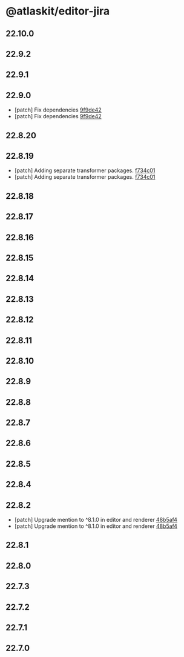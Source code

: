 # @atlaskit/editor-jira

## 22.10.0

## 22.9.2

## 22.9.1

## 22.9.0
- [patch] Fix dependencies [9f9de42](https://bitbucket.org/atlassian/atlaskit-mk-2/commits/9f9de42)
- [patch] Fix dependencies [9f9de42](https://bitbucket.org/atlassian/atlaskit-mk-2/commits/9f9de42)

## 22.8.20

## 22.8.19

- [patch] Adding separate transformer packages. [f734c01](https://bitbucket.org/atlassian/atlaskit-mk-2/commits/f734c01)
- [patch] Adding separate transformer packages. [f734c01](https://bitbucket.org/atlassian/atlaskit-mk-2/commits/f734c01)

## 22.8.18

## 22.8.17

## 22.8.16

## 22.8.15

## 22.8.14

## 22.8.13

## 22.8.12

## 22.8.11

## 22.8.10

## 22.8.9

## 22.8.8

## 22.8.7

## 22.8.6

## 22.8.5

## 22.8.4

## 22.8.2
- [patch] Upgrade mention to ^8.1.0 in editor and renderer [48b5af4](48b5af4)
- [patch] Upgrade mention to ^8.1.0 in editor and renderer [48b5af4](48b5af4)

## 22.8.1

## 22.8.0

## 22.7.3

## 22.7.2

## 22.7.1

## 22.7.0
